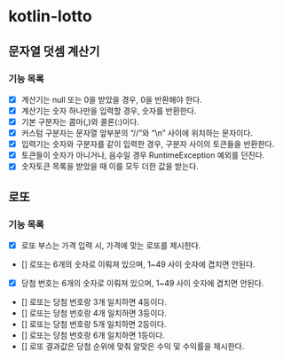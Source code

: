 # kotlin-lotto

## 문자열 덧셈 계산기

### 기능 목록

- [X] 계산기는 null 또는 0을 받았을 경우, 0을 반환해야 한다.
- [X] 계산기는 숫자 하나만을 입력할 경우, 숫자를 반환한다.
- [X] 기본 구분자는 콤마(,)와 콜론(:)이다.
- [X] 커스텀 구분자는 문자열 앞부분의 “//”와 “\n” 사이에 위치하는 문자이다.
- [X] 입력기는 숫자와 구분자를 같이 입력한 경우, 구분자 사이의 토큰들을 반환한다.
- [X] 토큰들이 숫자가 아니거나, 음수일 경우 RuntimeException 예외를 던진다.
- [X] 숫자토큰 목록을 받았을 때 이를 모두 더한 값을 받는다.

## 로또

### 기능 목록
- [X] 로또 부스는 가격 입력 시, 가격에 맞는 로또를 제시한다.
- [] 로또는 6개의 숫자로 이뤄져 있으며, 1~49 사이 숫자에 겹치면 안된다. 
- [X] 당첨 번호는 6개의 숫자로 이뤄져 있으며, 1~49 사이 숫자에 겹치면 안된다.
- [] 로또는 당첨 번호랑 3개 일치하면 4등이다.
- [] 로또는 당첨 번호랑 4개 일치하면 3등이다.
- [] 로또는 당첨 번호랑 5개 일치하면 2등이다.
- [] 로또는 당첨 번호랑 6개 일치하면 1등이다.
- [] 로또 결과값은 당첨 순위에 맞춰 알맞은 수익 및 수익률을 제시한다. 
